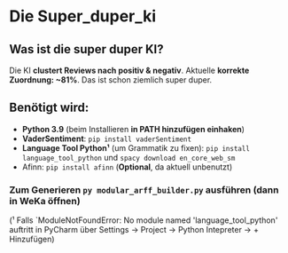 # Die Super_duper_ki
## Was ist die super duper KI?
Die KI **clustert Reviews nach positiv & negativ**. Aktuelle **korrekte Zuordnung: ~81%**. Das ist schon ziemlich super duper.

## Benötigt wird:
* **Python 3.9** (beim Installieren **in PATH hinzufügen einhaken**)
* **VaderSentiment**: `pip install vaderSentiment`
* **Language Tool Python¹** (um Grammatik zu fixen): `pip install language_tool_python` und `spacy download en_core_web_sm`
* Afinn: `pip install afinn` (**Optional**, da aktuell unbenutzt)

### Zum Generieren `py modular_arff_builder.py` ausführen (dann in WeKa öffnen)

(¹ Falls `ModuleNotFoundError: No module named 'language_tool_python' auftritt
in PyCharm über Settings -> Project -> Python Intepreter -> + Hinzufügen)